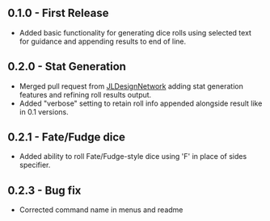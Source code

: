 ## 0.1.0 - First Release
* Added basic functionality for generating dice rolls using selected text for guidance and appending results to end of line.

## 0.2.0 - Stat Generation
* Merged pull request from [JLDesignNetwork](https://github.com/JLDesignNetwork) adding stat generation features and refining roll results output.
* Added "verbose" setting to retain roll info appended alongside result like in 0.1 versions.

## 0.2.1 - Fate/Fudge dice
* Added ability to roll Fate/Fudge-style dice using 'F' in place of sides specifier.

## 0.2.3 - Bug fix
* Corrected command name in menus and readme
